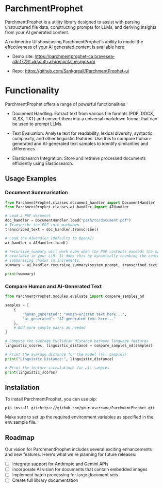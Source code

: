 # ParchmentProphet

ParchmentProphet is a utility library designed to assist with parsing unstructured file data, constructing prompts for LLMs, and deriving insights from your AI generated content. 

A rudimentry UI showcasing ParchmentProphet's ability to model the effectiveness of your AI generated content is available here:

- Demo site: https://parchmentprophet-ca.bravesea-a3cf7791.uksouth.azurecontainerapps.io/

- Repo: https://github.com/Sankgreall/ParchmentProphet-ui

# Functionality

ParchmentProphet offers a range of powerful functionalities:

- Document Handling: Extract text from various file formats (PDF, DOCX, XLSX, TXT) and convert them into a universal markdown format that can be used to prompt LLMs.

- Text Evaluation: Analyse text for readability, lexical diversity, syntactic complexity, and other linguistic features. Use this to compare human-generated and AI-generated text samples to identify similarities and differences.

- Elasticsearch Integration: Store and retrieve processed documents efficiently using Elasticsearch.

## Usage Examples

### Document Summarisation

```python 
from ParchmentProphet.classes.document_handler import DocumentHandler
from ParchmentProphet.classes.ai_handler import AIHandler

# Load a PDF document
doc_handler = DocumentHandler.load("path/to/document.pdf")
# Transcribe the PDF into markdown
transcribed_text = doc_handler.transcribe()

# Load the AIHandler (defaults to OpenAI)
ai_handler = AIHandler.load()

# recursive_summary will work even when the PDF contents exceeds the max_tokens
# available in your LLM. It does this by dynamically chunking the content and 
# summarising chunks in increments.
summary = ai_handler.recursive_summary(system_prompt, transcribed_text)

print(summary)
```

### Compare Human and AI-Generated Text

```python
from ParchmentProphet.modules.evaluate import compare_samples_nd

samples = [
    {
        "human_generated": "Human-written text here...",
        "ai_generated": "AI-generated text here..."
    },
    # Add more sample pairs as needed
]

# Compute the average Euclidian distance between language features
linguistic_scores, linguistic_distance = compare_samples_nd(samples)

# Print the average distance for the model (all samples)
print("Linguistic Distance:", linguistic_distance)

# Print the feature calculations for all samples
print(linguistic_scores)
```

## Installation

To install ParchmentProphet, you can use pip:
```
pip install git+https://github.com/your-username/ParchmentProphet.git
```

Make sure to set up the required environment variables as specified in the env.sample file.

## Roadmap

Our vision for ParchmentProphet includes several exciting enhancements and new features. Here's what we're planning for future releases:

- [ ] Integrate support for Anthropic and Gemini APIs 
- [ ] Incorporate AI vision for documents that contain embedded images
- [ ] Implement batch processing for large document sets
- [ ] Create full library documentation